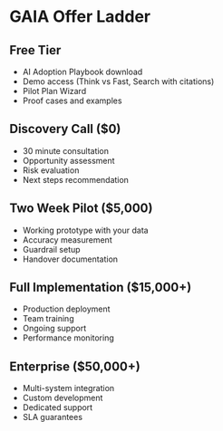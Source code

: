 # GAIA Offer Ladder

## Free Tier
- AI Adoption Playbook download
- Demo access (Think vs Fast, Search with citations)
- Pilot Plan Wizard
- Proof cases and examples

## Discovery Call ($0)
- 30 minute consultation
- Opportunity assessment
- Risk evaluation
- Next steps recommendation

## Two Week Pilot ($5,000)
- Working prototype with your data
- Accuracy measurement
- Guardrail setup
- Handover documentation

## Full Implementation ($15,000+)
- Production deployment
- Team training
- Ongoing support
- Performance monitoring

## Enterprise ($50,000+)
- Multi-system integration
- Custom development
- Dedicated support
- SLA guarantees
